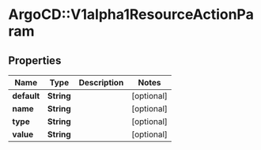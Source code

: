 # ArgoCD::V1alpha1ResourceActionParam

## Properties
Name | Type | Description | Notes
------------ | ------------- | ------------- | -------------
**default** | **String** |  | [optional] 
**name** | **String** |  | [optional] 
**type** | **String** |  | [optional] 
**value** | **String** |  | [optional] 


